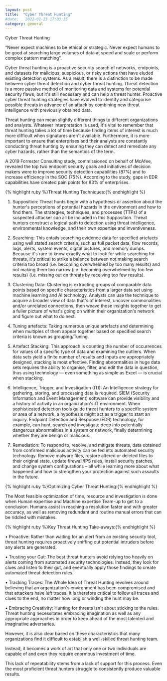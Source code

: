```yaml
---
layout: post
title:  "Cyber Threat Hunting"
#date:   2022-01-23 17:03:35
category: general
---
```

Cyber Threat Hunting

“Never expect machines to be ethical or strategic. Never expect humans to be good at searching large volumes of data at speed and scale or perform complex pattern matching”.

Cyber threat hunting is a proactive security search of networks, endpoints, and datasets for malicious, suspicious, or risky actions that have eluded existing detection systems. As a result, there is a distinction to be made between cyber threat detection and cyber threat hunting. Threat detection is a more passive method of monitoring data and systems for potential security flaws, but it's still necessary and can help a threat hunter. Proactive cyber threat hunting strategies have evolved to identify and categorise possible threats in advance of an attack by combining new threat intelligence with previously obtained data.

Threat hunting can mean slightly different things to different organizations and analysts. Whatever interpretation is used, it's vital to remember that threat hunting takes a lot of time because finding items of interest is much more difficult when signatures aren't available. Furthermore, it is more important to ensure that enterprises and their analysts are constantly conducting threat hunting by ensuring they can detect and remediate any cyber hazards, rather than the semantics of the term.

A 2019 Forrester Consulting study, commissioned on behalf of McAfee, revealed the top two endpoint security goals and initiatives of decision makers were to improve security detection capabilities (87%) and to increase efficiency in the SOC (75%). According to the study, gaps in EDR capabilities have created pain points for 83% of enterprises.


{% highlight ruby %}Threat Hunting Techniques:{% endhighlight %}

1. Supposition: Threat hunts begin with a hypothesis or assertion about the hunter's perceptions of potential hazards in the environment and how to find them. The strategies, techniques, and processes (TTPs) of a suspected attacker can all be included in this Supposition. Threat hunters construct a logical path to detection using threat intelligence, environmental knowledge, and their own expertise and inventiveness.

2. Searching: This entails searching evidence data for specified artefacts using well stated search criteria, such as full packet data, flow records, logs, alerts, system events, digital pictures, and memory dumps. Because it's rare to know exactly what to look for while searching for threats, it's critical to strike a balance between not making search criteria too broad (i.e. becoming overwhelmed by too many results) and not making them too narrow (i.e. becoming overwhelmed by too few results) (i.e. missing out on threats by receiving too few results).

3. Clustering Data: Clustering is extracting groups of comparable data points based on specific characteristics from a larger data set using machine learning and AI technology. Analysts can use the technique to acquire a broader view of data that's of interest, uncover commonalities and/or unrelated connections, then weave those insights together to get a fuller picture of what's going on within their organization's network and figure out what to do next.

4. Tuning artefacts: Taking numerous unique artefacts and determining when multiples of them appear together based on specified search criteria is known as grouping/Tuning.

5. Artefact Stacking: This approach is counting the number of occurrences for values of a specific type of data and examining the outliers. When data sets yield a finite number of results and inputs are appropriately designed, stacking is most effective. Finding abnormalities in huge data sets requires the ability to organise, filter, and edit the data in question, thus using technology — even something as simple as Excel — is crucial when stacking.

6. Intelligence, Trigger, and Investigation (ITI): An Intelligence strategy for gathering, storing, and processing data is required. SIEM (Security Information and Event Management) software can provide visibility and a history of activity in an organization's IT environment. When sophisticated detection tools guide threat hunters to a specific system or area of a network, a hypothesis might act as a trigger to start an inquiry. Endpoint Detection and Response (EDR) technology, for example, can hunt, search and investigate deep into potentially dangerous abnormalities in a system or network, finally determining whether they are benign or malicious.

7. Remediation: To respond to, resolve, and mitigate threats, data obtained from confirmed malicious activity can be fed into automated security technology. Remove malware files, restore altered or deleted files to their original state, update firewall/IPS rules, install security patches, and change system configurations – all while learning more about what happened and how to strengthen your protection against such assaults in the future.

{% highlight ruby %}Optimizing Cyber Threat Hunting:{% endhighlight %}
 
The Most feasible optimization of time, resource and investigation is done when Human expertise and Machine expertise Team-up to get to a conclusion. Humans assist in reaching a resolution faster and with greater accuracy, as well as removing redundant and routine manual errors that can be riddled with mistakes.

{% highlight ruby %}Key Threat Hunting Take-aways:{% endhighlight %}

•	Proactive: Rather than waiting for an alert from an existing security tool, threat hunting requires proactively sniffing out potential intruders before any alerts are generated.

•	Trusting your Gut: The best threat hunters avoid relying too heavily on alerts coming from automated security technologies. Instead, they look for clues and listen to their gut, and eventually apply those findings to create automated threat detection rules.

•	Tracking Traces: The Whole Idea of Threat Hunting revolves around  believing that an organization's environment has been compromised and that attackers have left traces. It is therefore critical to follow all traces and clues to the end, no matter how long or winding the hunt may be.

•	Embracing Creativity: Hunting for threats isn't about sticking to the rules. Threat hunting necessitates embracing imagination as well as any appropriate approaches in order to keep ahead of the most talented and imaginative adversaries.

However, it is also clear based on these characteristics that many organizations find it difficult to establish a well-skilled threat hunting team. 

Instead, it becomes a work of art that only one or two individuals are capable of and even they require enormous investment of time.

This lack of repeatability stems from a lack of support for this process. Even the most proficient threat hunters struggle to consistently produce valuable results.
